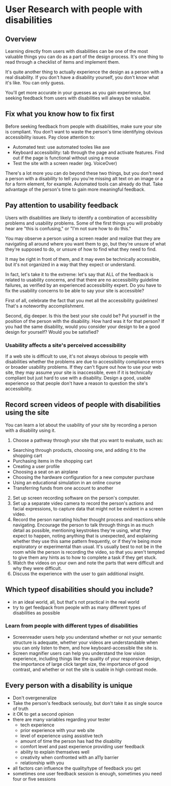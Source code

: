 # User Research with people with disabilities

## Overview

Learning directly from users with disabilities can be one of the most valuable things you can do as a part of the design process. It's one thing to read through a checklist of items and implement them. 

It's quite another thing to actually experience the design as a person with a real disability. If you don't have a disability yourself, you don't know what it's like. You can only guess. 

You'll get more accurate in your guesses as you gain experience, but seeking feedback from users with disabilities will always be valuable.

## Fix what you know how to fix first

Before seeking feedback from people with disabilities, make sure your site is compliant. You don’t want to waste the person's time identifying obvious accessibility issues. Pay close attention to:

- Automated test: use automated tooles like axe
- Keyboard accessibility: tab through the page and activate features. Find out if the page is functional without using a mouse
- Test the site with a screen reader (eg. VoiceOver)

There's a lot more you can do beyond these two things, but you don't need a person with a disability to tell you you're missing alt text on an image or a <label> for a form element, for example. Automated tools can already do that. Take advantage of the person's time to gain more meaningful feedback.

## Pay attention to usability feedback

Users with disabilities are likely to identify a combination of accessibility problems and usability problems. Some of the first things you will probably hear are "this is confusing," or "I'm not sure how to do this." 

You may observe a person using a screen reader and realize that they are navigating all around where you want them to go, but they're unsure of what they're supposed to do, or unsure of how to find what they need to find. 

It may be right in front of them, and it may even be technically accessible, but it's not organized in a way that they expect or understand.

In fact, let's take it to the extreme: let's say that ALL of the feedback is related to usability concerns, and that there are no accessibility guideline failures, as verified by an experienced accessibility expert. Do you have to fix the usability concerns to be able to say your site is accessible?

First of all, celebrate the fact that you met all the accessibility guidelines! That's a noteworthy accomplishment.

Second, dig deeper. Is this the best your site could be? Put yourself in the position of the person with the disability. How hard was it for that person? If you had the same disability, would you consider your design to be a good design for yourself? Would you be satisfied?

### Usability affects a site's perceived accessibility

If a web site is difficult to use, it's not always obvious to people with disabilities whether the problems are due to accessibility compliance errors or broader usability problems. If they can't figure out how to use your web site, they may assume your site is inaccessible, even if it is technically compliant but just hard to use with a disability. Design a good, usable experience so that people don't have a reason to question the site's accessibility.

## Record screen videos of people with disabilities using the site

You can learn a lot about the usability of your site by recording a person with a disability using it.

1. Choose a pathway through your site that you want to evaluate, such as:
  - Searching through products, choosing one, and adding it to the shopping cart
  - Purchasing items in the shopping cart
  - Creating a user profile
  - Choosing a seat on an airplane
  - Choosing the hardware configuration for a new computer purchase
  - Using an educational simulation in an online course
  - Transferring funds from one account to another
2. Set up screen recording software on the person's computer.
3. Set up a separate video camera to record the person's actions and facial expressions, to capture data that might not be evident in a screen video.
4. Record the person narrating his/her thought process and reactions while navigating. Encourage the person to talk through things in as much detail as possible, mentioning keystrokes they're using, what they expect to happen, noting anything that is unexpected, and explaining whether they use this same pattern frequently, or if they're being more exploratory or experimental than usual. It's usually best to not be in the room while the person is recording the video, so that you aren't tempted to give them any hints as to how to complete a task if they get stuck.
5. Watch the videos on your own and note the parts that were difficult and why they were difficult.
6. Discuss the experience with the user to gain additional insight.

## Which typeof disabilities should you include?

- in an ideal world, all, but that's not practical in the real world
- try to get feedpack from people with as many different types of disabilities as possible

### Learn from people with different types of disabilities

- Screenreader users help you understand whether or not your semantic structure is adequate, whether your videos are understandable when you can only listen to them, and how keyboard-accessible the site is.
- Screen magnifier users can help you understand the low vision experience, including things like the quality of your responsive design, the importance of large click target size, the importance of good contrast, and whether or not the site is usable in high contrast mode.

## Every person with a disability is unique 

- Don't overgeneralize
- Take the person's feedback seriously, but don't take it as single source of truth
- it OK to get a second opinion
- there are many variables regarding your tester
  - tech experience
  - prior experience with your web site
  - level of experience using assistive tech
  - amount of time the person has had the disability
  - comfort level and past experience providing user feedback
  - ability to explain themselves well
  - creativity when confronted with an a11y barrier
  - relationship with you
- all factors can influence the quality/type of feedback you get
- sometimes one user feedback session is enough, sometimes you need four or five sessions